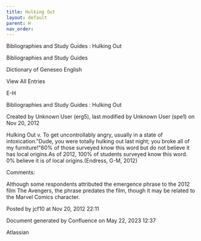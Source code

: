 ```yaml
---
title: Hulking Out
layout: default
parent: H
nav_order:
---
```


Bibliographies and Study Guides : Hulking Out

Bibliographies and Study Guides

Dictionary of Geneseo English

View All Entries

E-H

Bibliographies and Study Guides : Hulking Out

Created by  Unknown User (erg5), last modified by  Unknown User (spe1) on Nov 20, 2012

Hulking Out v. To get uncontrollably angry, usually in a state of intoxication.&quot;Dude, you were totally hulking out last night; you broke all of my furniture!&quot;60% of those surveyed know this word but do not believe it has local origins.As of 2012, 100% of students surveyed know this word. 0% believe it is of local origins.(Endress, G-M, 2012)

Comments:

Although some respondents attributed the emergence phrase to the 2012 film The Avengers, the phrase predates the film, though it may be related to the Marvel Comics character.

Posted by jcf10 at Nov 20, 2012 22:11

Document generated by Confluence on May 22, 2023 12:37

Atlassian

